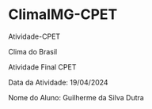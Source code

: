 # ClimaIMG-CPET

Atividade-CPET

Clima do Brasil

Atividade Final CPET

Data da Atividade: 19/04/2024

Nome do Aluno: Guilherme da Silva Dutra
